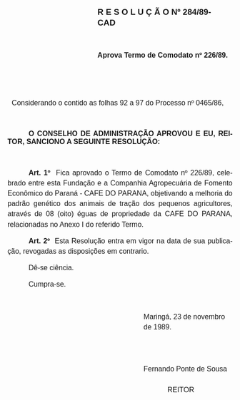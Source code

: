 <body lang=PT-BR style='tab-interval:35.4pt'>

<div class=Section1>

<p class=MsoNormal style='margin-top:37.8pt;margin-right:0cm;margin-bottom:
0cm;margin-left:151.2pt;margin-bottom:.0001pt;line-height:17.4pt'><b
style='mso-bidi-font-weight:normal'><span style='font-size:14.0pt;mso-bidi-font-size:
10.0pt;font-family:Arial'>R E S O L U Ç Ã O Nº 284/89-CAD<span
style='mso-tab-count:1'>   </span><o:p></o:p></span></b></p>

<p class=MsoNormal style='margin-top:37.8pt;margin-right:0cm;margin-bottom:
0cm;margin-left:151.2pt;margin-bottom:.0001pt;line-height:17.4pt'><b
style='mso-bidi-font-weight:normal'><span style='font-size:12.0pt;mso-bidi-font-size:
10.0pt;font-family:Arial'>Aprova Termo de Comodato nº 226/89.<o:p></o:p></span></b></p>

<p class=MsoNormal style='line-height:150%'><span style='font-size:12.0pt;
mso-bidi-font-size:10.0pt;font-family:Arial'><![if !supportEmptyParas]>&nbsp;<![endif]><o:p></o:p></span></p>

<p class=MsoNormal style='line-height:150%'><span style='font-size:12.0pt;
mso-bidi-font-size:10.0pt;font-family:Arial'><![if !supportEmptyParas]>&nbsp;<![endif]><o:p></o:p></span></p>

<p class=MsoNormal style='margin-top:0cm;margin-right:0cm;margin-bottom:36.0pt;
margin-left:7.2pt;line-height:17.4pt'><span style='font-size:12.0pt;mso-bidi-font-size:
10.0pt;font-family:Arial'>Considerando o contido as folhas 92 a 97 do Processo
nº 0465/86,­<o:p></o:p></span></p>

<p class=MsoNormal style='text-align:justify;text-indent:35.45pt;tab-stops:
381.6pt'><b><span style='font-size:12.0pt;mso-bidi-font-size:10.0pt;font-family:
Arial'>O CONSELHO DE ADMINISTRAÇÃO APROVOU E EU, REITOR, SANCIONO A SEGUINTE
RESOLUÇÃO:<o:p></o:p></span></b></p>

<p class=MsoNormal style='line-height:150%'><span style='font-size:12.0pt;
mso-bidi-font-size:10.0pt;font-family:Arial'><![if !supportEmptyParas]>&nbsp;<![endif]><o:p></o:p></span></p>

<p class=MsoNormal style='text-align:justify;text-indent:35.4pt;line-height:
17.4pt'><b><span style='font-size:12.0pt;mso-bidi-font-size:10.0pt;font-family:
Arial'>Art. 1º</span></b><span style='font-size:12.0pt;mso-bidi-font-size:10.0pt;
font-family:Arial'><span style="mso-spacerun: yes">  </span>Fica aprovado o
Termo de Comodato nº 226/89, celebrado entre esta Fundação e a Companhia
Agropecuária de Fomento Econômico do Paraná - CAFE DO PARANA, objetivando a
melhoria do padrão genético dos animais de tração dos pequenos agricultores,
através de 08 (oito) éguas de propriedade da CAFE DO PARANA, relacio­nadas no
Anexo I do referido Termo.<o:p></o:p></span></p>

<p class=MsoNormal style='text-align:justify;text-indent:35.4pt;line-height:
17.4pt'><b><span style='font-size:12.0pt;mso-bidi-font-size:10.0pt;font-family:
Arial'>Art. 2º</span></b><span style='font-size:12.0pt;mso-bidi-font-size:10.0pt;
font-family:Arial'><span style="mso-spacerun: yes">  </span>Esta Resolução
entra em vigor na data de sua publicação, revogadas as disposições em
contrario. <o:p></o:p></span></p>

<p class=MsoNormal style='text-align:justify;text-indent:35.4pt;line-height:
17.4pt'><span style='font-size:12.0pt;mso-bidi-font-size:10.0pt;font-family:
Arial'>Dê-se ciência.<o:p></o:p></span></p>

<p class=MsoNormal style='text-indent:35.4pt;line-height:17.4pt'><span
style='font-size:12.0pt;mso-bidi-font-size:10.0pt;font-family:Arial'>Cumpra-se.<o:p></o:p></span></p>

<p class=MsoNormal style='line-height:150%'><span style='font-size:12.0pt;
mso-bidi-font-size:10.0pt;font-family:Arial'><![if !supportEmptyParas]>&nbsp;<![endif]><o:p></o:p></span></p>

<p class=MsoNormal style='margin-top:0cm;margin-right:0cm;margin-bottom:18.0pt;
margin-left:228.6pt;line-height:17.4pt'><span style='font-size:12.0pt;
mso-bidi-font-size:10.0pt;font-family:Arial'>Maringá, 23 de novembro de 1989.<o:p></o:p></span></p>

<p class=MsoNormal style='margin-top:0cm;margin-right:0cm;margin-bottom:18.0pt;
margin-left:228.6pt;line-height:17.4pt'><span style='font-size:12.0pt;
mso-bidi-font-size:10.0pt;font-family:Arial'><![if !supportEmptyParas]>&nbsp;<![endif]><o:p></o:p></span></p>

<p class=MsoNormal style='margin-top:0cm;margin-right:0cm;margin-bottom:18.0pt;
margin-left:228.6pt;line-height:17.4pt'><span style='font-size:12.0pt;
mso-bidi-font-size:10.0pt;font-family:Arial'>Fernando Ponte de Sousa<o:p></o:p></span></p>

<p class=MsoNormal style='margin-top:0cm;margin-right:0cm;margin-bottom:18.0pt;
margin-left:228.6pt;line-height:17.4pt'><span style='font-size:12.0pt;
mso-bidi-font-size:10.0pt;font-family:Arial'><span style="mso-spacerun: yes"> 
</span><span style="mso-spacerun: yes">          </span>REITOR<o:p></o:p></span></p>

</div>

</body>
